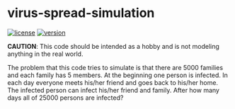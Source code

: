 # virus-spread-simulation
[![license](https://img.shields.io/badge/License-GPL%20v3-brightgreen)](https://www.gnu.org/licenses/gpl-3.0.en.html)
[![version](https://img.shields.io/badge/version-1.05-blue)](https://github.com/ariajafari/virus-spread-simulation)

**CAUTION**: This code should be intended as a hobby and is not modeling anything in the real world.

The problem that this code tries to simulate is that there are 5000 families and each family has 5 members.
At the beginning one person is infected. In each day everyone meets his/her friend and goes back to his/her home. The infected person can infect his/her friend and family. After how many days all of 25000 persons are infected?
